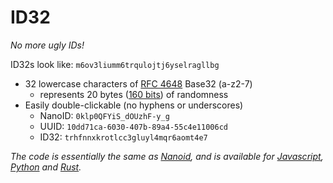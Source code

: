 # ID32
*No more ugly IDs!*

ID32s look like: `m6ov3liumm6trqulojtj6yselragllbg`

- 32 lowercase characters of [RFC 4648](https://datatracker.ietf.org/doc/html/rfc4648) Base32 (a-z2-7)
	- represents 20 bytes ([160 bits](https://neilmadden.blog/2018/08/30/moving-away-from-uuids/)) of randomness 
- Easily double-clickable (no hyphens or underscores)
	- NanoID: `0klp0QFYiS_dOUzhF-y_g`
	- UUID:   `10dd71ca-6030-407b-89a4-55c4e11006cd`
	- ID32:   `trhfnnxkrotlcc3gluyl4mqr6aomt4e7`
	
*The code is essentially the same as [Nanoid](https://github.com/ai/nanoid), and is available for [Javascript](https://www.npmjs.com/package/id32), [Python](https://pypi.org/project/id32/) and [Rust](https://crates.io/crates/id32).*
